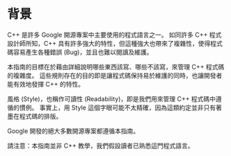 # 背景

C++ 是許多 Google 開源專案中主要使用的程式語言之一。 如同許多 C++ 程式設計師所知，C++ 具有許多強大的特性，但這種強大也帶來了複雜性，使得程式碼容易產生各種錯誤 (Bug)，並且也難以閱讀及維護。

本指南的目標在於藉由詳細說明哪些東西該寫、哪些不該寫，來管理 C++ 程式碼的複雜度。 這些規則存在的目的即是讓程式碼保持易於維護的同時，也讓開發者能有效地發揮 C++ 的特性。

風格 (Style)，也稱作可讀性 (Readability)，即是我們用來管理 C++ 程式碼中遵循的慣例。 事實上，用 Style 這個字眼可能不太精確，因為這類約定並非只有著墨在程式碼的排版。

Google 開發的絕大多數開源專案都遵循本指南。

請注意：本指南並非 C++ 教學，我們假設讀者已熟悉這門程式語言。
